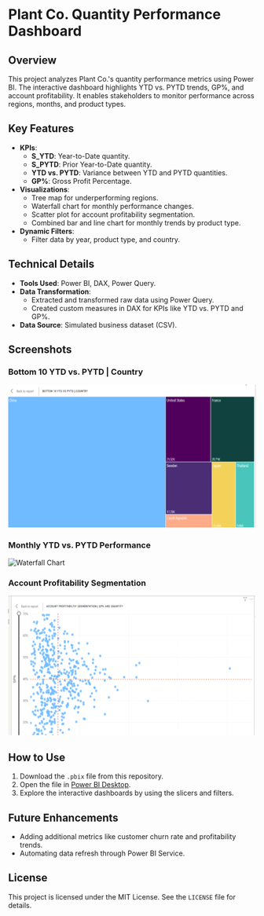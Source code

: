 # Plant Co. Quantity Performance Dashboard

## **Overview**  
This project analyzes Plant Co.'s quantity performance metrics using Power BI. The interactive dashboard highlights YTD vs. PYTD trends, GP%, and account profitability. It enables stakeholders to monitor performance across regions, months, and product types.

## **Key Features**  
- **KPIs**:
  - **S_YTD**: Year-to-Date quantity.
  - **S_PYTD**: Prior Year-to-Date quantity.
  - **YTD vs. PYTD**: Variance between YTD and PYTD quantities.
  - **GP%**: Gross Profit Percentage.
- **Visualizations**:
  - Tree map for underperforming regions.
  - Waterfall chart for monthly performance changes.
  - Scatter plot for account profitability segmentation.
  - Combined bar and line chart for monthly trends by product type.
- **Dynamic Filters**:
  - Filter data by year, product type, and country.

## **Technical Details**  
- **Tools Used**: Power BI, DAX, Power Query.
- **Data Transformation**:
  - Extracted and transformed raw data using Power Query.
  - Created custom measures in DAX for KPIs like YTD vs. PYTD and GP%.
- **Data Source**: Simulated business dataset (CSV).

## **Screenshots**  
### Bottom 10 YTD vs. PYTD | Country  
![Tree Map](https://github.com/VandanaJada/Plant-Co.-Quantity-Performance-Dashboard/blob/main/Tree%20Map.png)

### Monthly YTD vs. PYTD Performance  
![Waterfall Chart](images/monthly_performance.png)

### Account Profitability Segmentation  
![Scatter Plot](https://github.com/VandanaJada/Plant-Co.-Quantity-Performance-Dashboard/blob/main/Scatter%20Plot.png)

## **How to Use**  
1. Download the `.pbix` file from this repository.
2. Open the file in [Power BI Desktop](https://powerbi.microsoft.com/desktop/).
3. Explore the interactive dashboards by using the slicers and filters.

## **Future Enhancements**  
- Adding additional metrics like customer churn rate and profitability trends.
- Automating data refresh through Power BI Service.

## **License**  
This project is licensed under the MIT License. See the `LICENSE` file for details.
